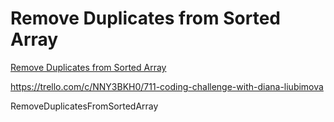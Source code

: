# Remove Duplicates from Sorted Array

[Remove Duplicates from Sorted Array](https://leetcode.com/problems/remove-duplicates-from-sorted-array/)

https://trello.com/c/NNY3BKH0/711-coding-challenge-with-diana-liubimova

RemoveDuplicatesFromSortedArray

